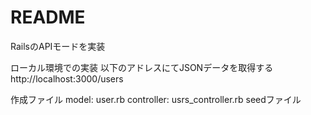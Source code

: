 # README

RailsのAPIモードを実装

ローカル環境での実装
以下のアドレスにてJSONデータを取得する
http://localhost:3000/users

作成ファイル
model: user.rb
controller: usrs_controller.rb
seedファイル
